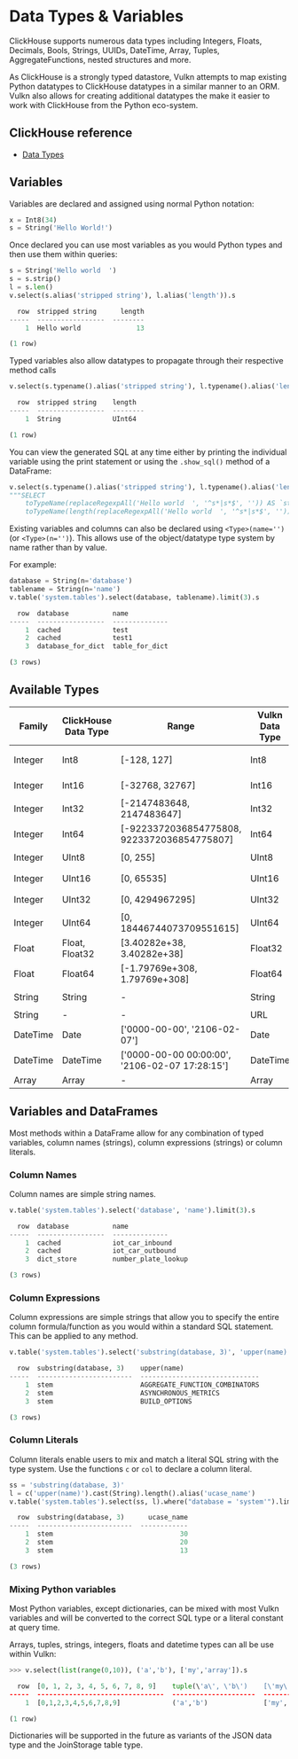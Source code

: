 # Data Types & Variables

ClickHouse supports numerous data types including Integers, Floats, Decimals, Bools, Strings, UUIDs,
DateTime, Array, Tuples, AggregateFunctions, nested structures and more.

As ClickHouse is a strongly typed datastore, Vulkn attempts to map existing Python datatypes to 
ClickHouse datatypes in a similar manner to an ORM. Vulkn also allows for creating additional datatypes
the make it easier to work with ClickHouse from the Python eco-system.

## ClickHouse reference

* [Data Types](https://clickhouse.yandex/docs/en/data_types/)

## Variables

Variables are declared and assigned using normal Python notation:

```python
x = Int8(34)
s = String('Hello World!')
```

Once declared you can use most variables as you would Python types and then use them within queries:

```python
s = String('Hello world  ')
s = s.strip()
l = s.len()
v.select(s.alias('stripped string'), l.alias('length')).s

  row  stripped string      length
-----  -----------------  --------
    1  Hello world              13

(1 row)
```

Typed variables also allow datatypes to propagate through their respective method calls

```python
v.select(s.typename().alias('stripped string'), l.typename().alias('length')).s

  row  stripped string    length
-----  -----------------  --------
    1  String             UInt64

(1 row)
```

You can view the generated SQL at any time either by printing the individual variable using the print 
statement or using the ```.show_sql()``` method of a DataFrame:

```python
v.select(s.typename().alias('stripped string'), l.typename().alias('length')).show_sql()
"""SELECT
    toTypeName(replaceRegexpAll('Hello world  ', '^s*|s*$', '')) AS `stripped string`,
    toTypeName(length(replaceRegexpAll('Hello world  ', '^s*|s*$', ''))) AS length;"""
```

Existing variables and columns can also be declared using ```<Type>(name='')``` (or ```<Type>(n='')```). 
This allows use of the object/datatype type system by name rather than by value.

For example:

```python
database = String(n='database')
tablename = String(n='name')
v.table('system.tables').select(database, tablename).limit(3).s

  row  database           name
-----  -----------------  --------------
    1  cached             test
    2  cached             test1
    3  database_for_dict  table_for_dict

(3 rows)
```

## Available Types

Family | ClickHouse Data Type | Range | Vulkn Data Type | Vulkn Shortcut | Examples |
-- | -- | -- | -- | -- | -- |
Integer | Int8 | [-128, 127] | Int8 | vI8 | ```x = Int8(34)```<br/>```v.select(c(34).cast(Int8)).r```<br/>```x = vI8(34)```
Integer | Int16 | [-32768, 32767] | Int16 | vI16 | ```x = Int16(3445)```<br/>```v.select(c(3445).cast(Int16)).r```
Integer | Int32 | [-2147483648, 2147483647] | Int32 | vI32 | ```x = Int32(545678)```<br/>```v.select(c(545678).cast(Int32)).r```
Integer | Int64 | [-9223372036854775808, 9223372036854775807] | Int64 | vI64 | ```x = vI64(3372036854775)```<br/>```v.select(c(3372036854775).cast(Int64)).r```
Integer | UInt8 | [0, 255] | UInt8 | vU8 | ```x = UInt8(34)```<br/>```v.select(c(34).cast(UInt8)).r```
Integer | UInt16 | [0, 65535] | UInt16 | vU16 | ```x = UInt16(3445)```<br/>```v.select(c(3445).cast(UInt16)).r```
Integer | UInt32 | [0, 4294967295] | UInt32 | vU32 | ```x = UInt32(545678)```<br/>```v.select(c(545678).cast(UInt32)).r```
Integer | UInt64 | [0, 18446744073709551615] | UInt64 | vU64 | ```x = UInt64(3372036854775)```<br/>```v.select(c(3372036854775).cast(UInt64)).r```
Float | Float, Float32 | [3.40282e+38, 3.40282e+38] | Float32 | vF32 | ```x = Float32(567.34)```<br/>```v.select(c(567.34).cast(Float32)).r```
Float | Float64 | [-1.79769e+308, 1.79769e+308] | Float64 | vF64 | ```x = Float64(567.34)```<br/>```v.select(c(567.34).cast(Float64)).r```
String | String | - | String | vS | ```x = String('hello world')```<br/>```v.select(c('hello world').cast(String)).r```
String | - | - | URL | vU | ```x = URL('https://www.yandex.ru')```
DateTime | Date | ['0000-00-00', '2106-02-07'] | Date | vD | ```x = Date('2019-01-01')```
DateTime | DateTime | ['0000-00-00 00:00:00', '2106-02-07 17:28:15'] | DateTime | vDT, vDT32 | ```x = DateTime('2106-02-07 17:28:15')```
Array | Array | - | Array | vA | ```x = Array([1,2,3])```

## Variables and DataFrames

Most methods within a DataFrame allow for any combination of typed variables, column names (strings), 
column expressions (strings) or column literals.

### Column Names

Column names are simple string names.

```python
v.table('system.tables').select('database', 'name').limit(3).s

  row  database           name
-----  -----------------  --------------
    1  cached             iot_car_inbound
    2  cached             iot_car_outbound
    3  dict_store         number_plate_lookup

(3 rows)
```

### Column Expressions

Column expressions are simple strings that allow you to specify the entire column formula/function as 
you would within a standard SQL statement. This can be applied to any method.

```python
v.table('system.tables').select('substring(database, 3)', 'upper(name)').where("database = 'system'").limit(3).s

  row  substring(database, 3)    upper(name)
-----  ------------------------  ------------------------------
    1  stem                      AGGREGATE_FUNCTION_COMBINATORS
    2  stem                      ASYNCHRONOUS_METRICS
    3  stem                      BUILD_OPTIONS

(3 rows)
```

### Column Literals

Column literals enable users to mix and match a literal SQL string with the type system. Use the 
functions ```c``` or ```col``` to declare a column literal.

```python
ss = 'substring(database, 3)'
l = c('upper(name)').cast(String).length().alias('ucase_name')
v.table('system.tables').select(ss, l).where("database = 'system'").limit(3).s

  row  substring(database, 3)      ucase_name
-----  ------------------------  ------------
    1  stem                                30
    2  stem                                20
    3  stem                                13

(3 rows)
```

### Mixing Python variables

Most Python variables, except dictionaries, can be mixed with most Vulkn variables and will be 
converted to the correct SQL type or a literal constant at query time.

Arrays, tuples, strings, integers, floats and datetime types can all be use within Vulkn:

```python
>>> v.select(list(range(0,10)), ('a','b'), ['my','array']).s

  row  [0, 1, 2, 3, 4, 5, 6, 7, 8, 9]    tuple(\'a\', \'b\')    [\'my\', \'array\']
-----  --------------------------------  ---------------------  ---------------------
    1  [0,1,2,3,4,5,6,7,8,9]             ('a','b')              ['my','array']

(1 row)
```

Dictionaries will be supported in the future as variants of the JSON data type and the JoinStorage 
table type.
